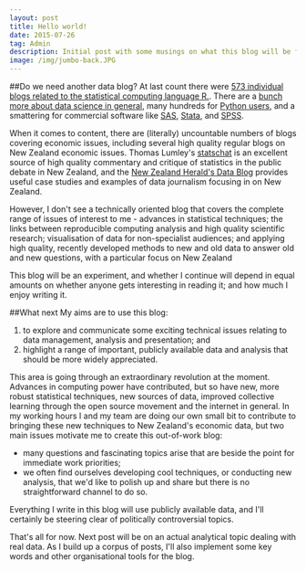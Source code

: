 ```yaml
---
layout: post
title: Hello world!
date: 2015-07-26
tag: Admin
description: Initial post with some musings on what this blog will be for.
image: /img/jumbo-back.JPG
---
```


##Do we need another data blog?
At last count there were [573 individual blogs related to the statistical computing language R.](http://www.r-bloggers.com/).  There are a [bunch more about data science in general](http://www.kdnuggets.com/2013/04/best-blogs-for-data-miners-data-scientists.html), many hundreds for [Python users](http://www.pythonblogs.com/), and a smattering for commercial software like [SAS](http://blogs.sas.com/content/), [Stata](http://www.stata.com/links/blogs-about-stata/), and [SPSS](http://www.unige.ch/ses/sococ/cl///bib/soft/spss.resources.html).

When it comes to content, there are (literally) uncountable numbers of blogs covering economic issues, including several high quality regular blogs on New Zealand economic issues.  Thomas Lumley's [statschat](http://www.statschat.org.nz/) is an excellent source of high quality commentary and critique of statistics in the public debate in New Zealand, and the [New Zealand Herald's Data Blog](http://www.nzherald.co.nz/data-blog/news/article.cfm?c_id=1503710&objectid=11474706) provides useful case studies and examples of data journalism focusing in on New Zealand.

However, I don't see a technically oriented blog that covers the complete range of issues of interest to me - advances in statistical techniques; the links between reproducible computing analysis and high quality scientific research; visualisation of data for non-specialist audiences; and applying high quality, recently developed methods to new and old data to answer old and new questions, with a particular focus on New Zealand

This blog will be an experiment, and whether I continue will depend in equal amounts on whether anyone gets interesting in reading it; and how much I enjoy writing it.

##What next
My aims are to use this blog:

1.  to explore and communicate some exciting technical issues relating to data management, analysis and presentation; and
2.  highlight a range of important, publicly available data and analysis that should be more widely appreciated.

This area is going through an extraordinary revolution at the moment.  Advances in computing power have contributed, but so have new, more robust statistical techniques, new sources of data, improved collective learning through the open source movement and the internet in general.  In my working hours I and my team are doing our own small bit to contribute to bringing these new techniques to New Zealand's economic data, but two main issues motivate me to create this out-of-work blog:

* many questions and fascinating topics arise that are beside the point for immediate work priorities;
* we often find ourselves developing cool techniques, or conducting new analysis, that we'd like to polish up and share but there is no straightforward channel to do so.

Everything I write in this blog will use publicly available data, and I'll certainly be steering clear of politically controversial topics.

That's all for now.  Next post will be on an actual analytical topic dealing with real data.  As I build up a corpus of posts, I'll also implement some key words and other organisational tools for the blog.